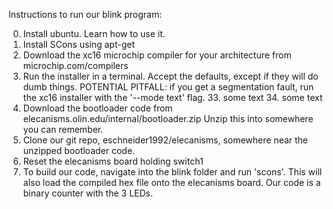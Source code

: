 Instructions to run our blink program:

0. Install ubuntu. Learn how to use it.
1. Install SCons using apt-get
2. Download the xc16 microchip compiler for your architecture from microchip.com/compilers
3. Run the installer in a terminal. Accept the defaults, except if they will do dumb things.
	POTENTIAL PITFALL: if you get a segmentation fault, run the xc16 installer with the '--mode text' flag.
	33. some text
	34. some text
4. Download the bootloader code from elecanisms.olin.edu/internal/bootloader.zip Unzip this into somewhere you can remember. 
5. Clone our git repo, eschneider1992/elecanisms, somewhere near the unzipped bootloader code.
55. Reset the elecanisms board holding switch1
6. To build our code, navigate into the blink folder and run 'scons'. This will also load the compiled hex file onto the elecanisms board. Our code is a binary counter with the 3 LEDs.
